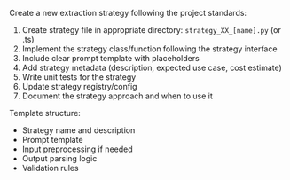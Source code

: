 Create a new extraction strategy following the project standards:

1. Create strategy file in appropriate directory: `strategy_XX_[name].py` (or .ts)
2. Implement the strategy class/function following the strategy interface
3. Include clear prompt template with placeholders
4. Add strategy metadata (description, expected use case, cost estimate)
5. Write unit tests for the strategy
6. Update strategy registry/config
7. Document the strategy approach and when to use it

Template structure:
- Strategy name and description
- Prompt template
- Input preprocessing if needed
- Output parsing logic
- Validation rules
